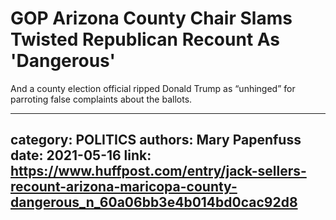 # GOP Arizona County Chair Slams Twisted Republican Recount As 'Dangerous'

And a county election official ripped Donald Trump as “unhinged” for parroting false complaints about the ballots.

---
category: POLITICS
authors: Mary Papenfuss
date: 2021-05-16
link: https://www.huffpost.com/entry/jack-sellers-recount-arizona-maricopa-county-dangerous_n_60a06bb3e4b014bd0cac92d8
---

